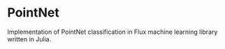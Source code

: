 # PointNet
Implementation of PointNet classification in Flux machine learning library written in Julia.

